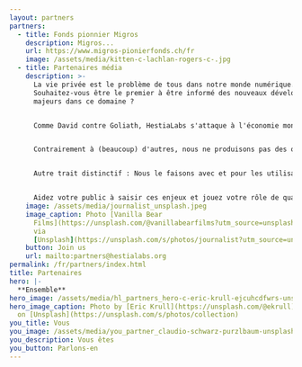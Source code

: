 ```yaml
---
layout: partners
partners:
  - title: Fonds pionnier Migros
    description: Migros...
    url: https://www.migros-pionierfonds.ch/fr
    image: /assets/media/kitten-c-lachlan-rogers-c-.jpg
  - title: Partenaires média
    description: >-
      La vie privée est le problème de tous dans notre monde numérique.
      Souhaitez-vous être le premier à être informé des nouveaux développements
      majeurs dans ce domaine ?


      Comme David contre Goliath, HestiaLabs s'attaque à l'économie monopolistique des données, dans l'intérêt de chacun. Avec succès.


      Contrairement à (beaucoup) d'autres, nous ne produisons pas des opinions mais des faits : analyse de données, innovations tangibles, connaissances scientifiques...


      Autre trait distinctif : Nous le faisons avec et pour les utilisateurs de services numériques, pas à leur insu.


      Aidez votre public à saisir ces enjeux et jouez votre rôle de quatrième pouvoir en relayant nos efforts.
    image: /assets/media/journalist_unsplash.jpeg
    image_caption: Photo [Vanilla Bear
      Films](https://unsplash.com/@vanillabearfilms?utm_source=unsplash&utm_medium=referral&utm_content=creditCopyText)
      via
      [Unsplash](https://unsplash.com/s/photos/journalist?utm_source=unsplash&utm_medium=referral&utm_content=creditCopyText)
    button: Join us
    url: mailto:partners@hestialabs.org
permalink: /fr/partners/index.html
title: Partenaires
hero: |-
  **Ensemble**
hero_image: /assets/media/hl_partners_hero-c-eric-krull-ejcuhcdfwrs-unsplash-c.jpeg
hero_image_caption: Photo by [Eric Krull](https://unsplash.com/@ekrull)
  on [Unsplash](https://unsplash.com/s/photos/collection)
you_title: Vous
you_image: /assets/media/you_partner_claudio-schwarz-purzlbaum-unsplash.jpeg
you_description: Vous êtes
you_button: Parlons-en
---
```

